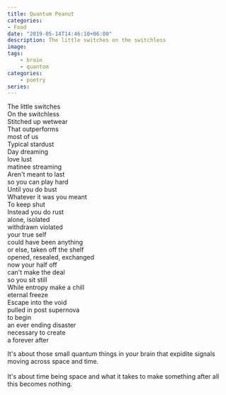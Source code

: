 ```yaml
---
title: Quantum Peanut
categories:
- Food
date: "2019-05-14T14:46:10+06:00"
description: The little switches on the switchless
image:
tags:
    - brain
    - quantom
categories:
    - poetry
series:
---
```


The little switches <br>
On the switchless <br>
Stitched up wetwear <br>
That outperforms <br>
most of us <br>
Typical stardust <br>
Day dreaming <br>
love lust <br>
matinee streaming <br>
Aren't meant to last <br>
so you can play hard <br>
Until you do bust <br>
Whatever it was you meant <br>
To keep shut <br>
Instead you do rust <br>
alone, isolated <br>
withdrawn violated <br>
your true self <br>
could have been anything <br>
or else, taken off the shelf <br>
opened, resealed, exchanged <br>
now your half off <br>
can't make the deal <br>
so you sit still <br>
While entropy make a chill <br>
eternal freeze <br>
Escape into the void <br>
pulled in post supernova <br>
to begin <br>
an ever ending disaster <br>
necessary to create <br>
a forever after <br>


It's about those small quantum things in your brain that expidite signals moving across space and time. <br>  
It's about time being space and what it takes to make something after all this becomes nothing. <br>